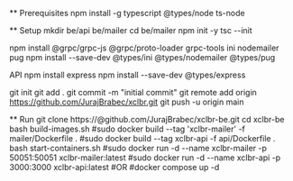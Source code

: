\*\* Prerequisites
npm install -g typescript @types/node ts-node

\*\* Setup
mkdir be/api be/mailer
cd be/mailer
npm init -y
tsc --init

npm install @grpc/grpc-js @grpc/proto-loader grpc-tools ini nodemailer pug
npm install --save-dev @types/ini @types/nodemailer @types/pug

API
npm install express
npm install --save-dev @types/express

git init
git add .
git commit -m "initial commit"
git remote add origin https://github.com/JurajBrabec/xclbr.git
git push -u origin main

\*\* Run
git clone https://<token>@github.com/JurajBrabec/xclbr-be.git
cd xclbr-be
bash build-images.sh
#sudo docker build --tag 'xclbr-mailer' -f mailer/Dockerfile .
#sudo docker build --tag xclbr-api -f api/Dockerfile .
bash start-containers.sh
#sudo docker run -d --name xclbr-mailer -p 50051:50051 xclbr-mailer:latest
#sudo docker run -d --name xclbr-api -p 3000:3000 xclbr-api:latest
#OR
#docker compose up -d
